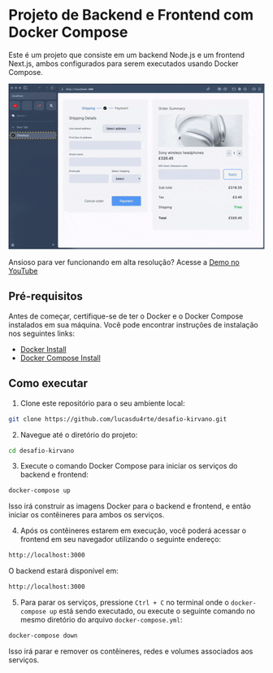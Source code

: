 # Projeto de Backend e Frontend com Docker Compose

Este é um projeto que consiste em um backend Node.js e um frontend Next.js, ambos configurados para serem executados usando Docker Compose.

[![Animação de Demonstração do App](demo.gif)](https://youtu.be/KrB1sx7gQR0)

Ansioso para ver funcionando em alta resolução? Acesse a [Demo no YouTube](https://youtu.be/KrB1sx7gQR0)

## Pré-requisitos

Antes de começar, certifique-se de ter o Docker e o Docker Compose instalados em sua máquina. Você pode encontrar instruções de instalação nos seguintes links:

- [Docker Install](https://docs.docker.com/get-docker/)
- [Docker Compose Install](https://docs.docker.com/compose/install/)

## Como executar

1. Clone este repositório para o seu ambiente local:

```bash
git clone https://github.com/lucasdu4rte/desafio-kirvano.git
```

2. Navegue até o diretório do projeto:

```bash
cd desafio-kirvano
```

3. Execute o comando Docker Compose para iniciar os serviços do backend e frontend:

```bash
docker-compose up
```

Isso irá construir as imagens Docker para o backend e frontend, e então iniciar os contêineres para ambos os serviços.

4. Após os contêineres estarem em execução, você poderá acessar o frontend em seu navegador utilizando o seguinte endereço:

```bash
http://localhost:3000
```

O backend estará disponível em:

```bash
http://localhost:3000
```

5. Para parar os serviços, pressione `Ctrl + C` no terminal onde o `docker-compose up` está sendo executado, ou execute o seguinte comando no mesmo diretório do arquivo `docker-compose.yml`:

```bash
docker-compose down
```

Isso irá parar e remover os contêineres, redes e volumes associados aos serviços.
